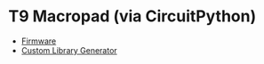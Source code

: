 # T9 Macropad (via CircuitPython)
* [Firmware](./fw)
* [Custom Library Generator](./library_generator)

